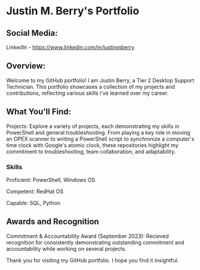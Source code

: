 # Justin M. Berry's Portfolio

## Social Media:
LinkedIn - https://www.linkedin.com/in/justinmberry

## Overview:
Welcome to my GitHub portfolio! I am Justin Berry, a Tier 2 Desktop Support Technician. This portfolio showcases a collection of my projects and contributions, reflecting various skills i've learned over my career.

## What You'll Find:
Projects: Explore a variety of projects, each demonstrating my skills in PowerShell and general troubleshooting. From playing a key role in moving an OPEX scanner to writing a PowerShell script to synchronize a computer's time clock with Google's atomic clock, these repositories highlight my commitment to troubleshooting, team collaboration, and adaptability.

### Skills
Proficient: PowerShell, Windows OS

Competent: RedHat OS

Capable: SQL, Python

## Awards and Recognition
Commitment & Accountability Award (September 2023): Recieved recognition for consistently demonstrating outstanding commitment and accountability while working on several projects.

Thank you for visiting my GitHub portfolio. I hope you find it insightful.
